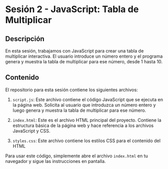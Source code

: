 # Sesión 2 - JavaScript: Tabla de Multiplicar

## Descripción

En esta sesión, trabajamos con JavaScript para crear una tabla de multiplicar interactiva. El usuario introduce un número entero y el programa genera y muestra la tabla de multiplicar para ese número, desde 1 hasta 10.

## Contenido

El repositorio para esta sesión contiene los siguientes archivos:

1. `script.js`: Este archivo contiene el código JavaScript que se ejecuta en la página web. Solicita al usuario que introduzca un número entero y luego genera y muestra la tabla de multiplicar para ese número.

2. `index.html`: Este es el archivo HTML principal del proyecto. Contiene la estructura básica de la página web y hace referencia a los archivos JavaScript y CSS.

3. `styles.css`: Este archivo contiene los estilos CSS para el contenido del HTML

Para usar este código, simplemente abre el archivo `index.html` en tu navegador y sigue las instrucciones en pantalla.

